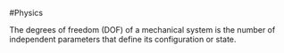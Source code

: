 #Physics 

The degrees of freedom (DOF) of a mechanical system is the number of independent parameters that define its configuration or state.